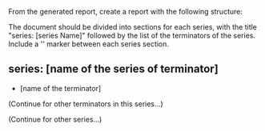 From the generated report, create a report with the following structure:

The document should be divided into sections for each series, with the title "series: [series Name]" followed by the list of the terminators of the series. 
Include a '<!-- SPLIT -->' marker between each series section.

## series: [name of the series of terminator]

- [name of the terminator]

(Continue for other terminators in this series...)

<!-- SPLIT -->

(Continue for other series...)